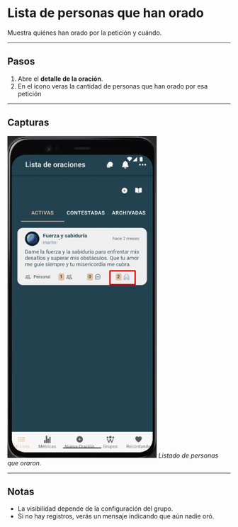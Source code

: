 # Lista de personas que han orado

Muestra quiénes han orado por la petición y cuándo.

---

## Pasos
1. Abre el **detalle de la oración**.
2.  En el icono veras la cantidad de personas que han orado por esa petición
 

---

## Capturas
![Lista de personas que han orado](img/ver-oracion-lista-orado.jpg)
*Listado de personas que oraron.*

---

## Notas
- La visibilidad depende de la configuración del grupo.
- Si no hay registros, verás un mensaje indicando que aún nadie oró.
